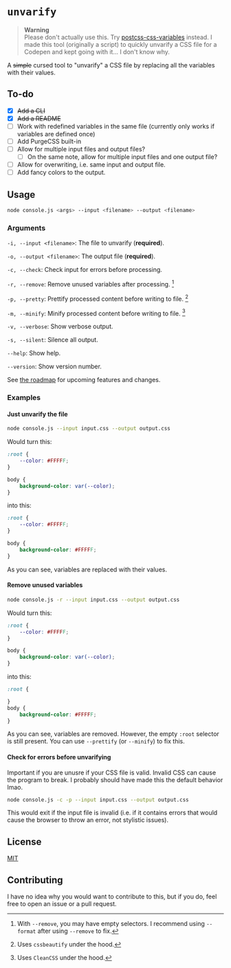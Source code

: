 # `unvarify`

> **Warning**<br>
> Please don't actually use this. Try [postcss-css-variables](https://github.com/MadLittleMods/postcss-css-variables) instead.
> I made this tool (originally a script) to quickly unvarify a CSS file for a Codepen and kept going with it... I don't know why.

A ~~simple~~ cursed tool to "unvarify" a CSS file by replacing all the variables with their values. 

## To-do

- [x] ~~Add a CLI~~
- [x] ~~Add a README~~
- [ ] Work with redefined variables in the same file (currently only works if variables are defined once)
- [ ] Add PurgeCSS built-in
- [ ] Allow for multiple input files and output files?
    - [ ] On the same note, allow for multiple input files and one output file?
- [ ] Allow for overwriting, i.e. same input and output file.
- [ ] Add fancy colors to the output.

## Usage

```sh
node console.js <args> --input <filename> --output <filename>
```

### Arguments

`-i, --input <filename>`: The file to unvarify (**required**).

`-o, --output <filename>`: The output file (**required**).

`-c, --check`: Check input for errors before processing.

`-r, --remove`: Remove unused variables after processing. [^1]
[^1]: With `--remove`, you may have empty selectors. I recommend using `--format` after using `--remove` to fix.

`-p, --pretty`: Prettify processed content before writing to file. [^2]
[^2]: Uses `cssbeautify` under the hood.

`-m, --minify`: Minify processed content before writing to file. [^3]
[^3]: Uses `CleanCSS` under the hood.

`-v, --verbose`: Show verbose output.

`-s, --silent`: Silence all output.

`--help`: Show help.

`--version`: Show version number.


See [the roadmap](ROADMAP.md) for upcoming features and changes.

### Examples

#### Just unvarify the file

```sh
node console.js --input input.css --output output.css
```

Would turn this:
```css
:root {
    --color: #FFFFF;
}

body {
    background-color: var(--color);
}
```

into this:
```css
:root {
    --color: #FFFFF;
}

body {
    background-color: #FFFFF;
}
```
As you can see, variables are replaced with their values.

#### Remove unused variables

```sh
node console.js -r --input input.css --output output.css
```

Would turn this:
```css
:root {
    --color: #FFFFF;
}

body {
    background-color: var(--color);
}
```
into this:
```css
:root {

}
body {
    background-color: #FFFFF;
}
```
As you can see, variables are removed. However, the empty `:root` selector is still present. You can use `--prettify` (or `--minify`) to fix this.

#### Check for errors before unvarifying

Important if you are unusre if your CSS file is valid. Invalid CSS can cause the program to break. I probably should have made this the default behavior lmao.

```sh
node console.js -c -p --input input.css --output output.css
```

This would exit if the input file is invalid (i.e. if it contains errors that would cause the browser to throw an error, not stylistic issues).

## License

[MIT](LICENSE)

## Contributing

I have no idea why you would want to contribute to this, but if you do, feel free to open an issue or a pull request.